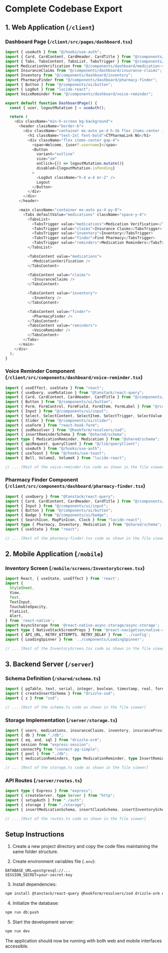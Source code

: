 # Complete Codebase Export

## 1. Web Application (`/client`)

### Dashboard Page (`/client/src/pages/dashboard.tsx`)
```typescript
import { useAuth } from "@/hooks/use-auth";
import { Card, CardContent, CardHeader, CardTitle } from "@/components/ui/card";
import { Tabs, TabsContent, TabsList, TabsTrigger } from "@/components/ui/tabs";
import MedicationVerification from "@/components/dashboard/medication-verification";
import InsuranceClaims from "@/components/dashboard/insurance-claims";
import Inventory from "@/components/dashboard/inventory";
import PharmacyFinder from "@/components/dashboard/pharmacy-finder";
import { Button } from "@/components/ui/button";
import { LogOut } from "lucide-react";
import VoiceReminder from "@/components/dashboard/voice-reminder";

export default function DashboardPage() {
  const { user, logoutMutation } = useAuth();

  return (
    <div className="min-h-screen bg-background">
      <header className="border-b">
        <div className="container mx-auto px-4 h-16 flex items-center justify-between">
          <h1 className="text-2xl font-bold">CTPharmaLink NG</h1>
          <div className="flex items-center gap-4">
            <span>Welcome, {user?.username}</span>
            <Button 
              variant="outline" 
              size="sm"
              onClick={() => logoutMutation.mutate()}
              disabled={logoutMutation.isPending}
            >
              <LogOut className="h-4 w-4 mr-2" />
              Logout
            </Button>
          </div>
        </div>
      </header>

      <main className="container mx-auto px-4 py-8">
        <Tabs defaultValue="medications" className="space-y-4">
          <TabsList>
            <TabsTrigger value="medications">Medication Verification</TabsTrigger>
            <TabsTrigger value="claims">Insurance Claims</TabsTrigger>
            <TabsTrigger value="inventory">Inventory</TabsTrigger>
            <TabsTrigger value="finder">Find Pharmacy</TabsTrigger>
            <TabsTrigger value="reminders">Medication Reminders</TabsTrigger>
          </TabsList>

          <TabsContent value="medications">
            <MedicationVerification />
          </TabsContent>

          <TabsContent value="claims">
            <InsuranceClaims />
          </TabsContent>

          <TabsContent value="inventory">
            <Inventory />
          </TabsContent>

          <TabsContent value="finder">
            <PharmacyFinder />
          </TabsContent>
          <TabsContent value="reminders">
            <VoiceReminder />
          </TabsContent>
        </Tabs>
      </main>
    </div>
  );
}
```

### Voice Reminder Component (`/client/src/components/dashboard/voice-reminder.tsx`)
```typescript
import { useEffect, useState } from "react";
import { useQuery, useMutation } from "@tanstack/react-query";
import { Card, CardContent, CardHeader, CardTitle } from "@/components/ui/card";
import { Button } from "@/components/ui/button";
import { Form, FormControl, FormField, FormItem, FormLabel } from "@/components/ui/form";
import { Input } from "@/components/ui/input";
import { Select, SelectContent, SelectItem, SelectTrigger, SelectValue } from "@/components/ui/select";
import { Slider } from "@/components/ui/slider";
import { useForm } from "react-hook-form";
import { zodResolver } from "@hookform/resolvers/zod";
import { insertReminderSchema } from "@shared/schema";
import type { MedicationReminder, Medication } from "@shared/schema";
import { apiRequest, queryClient } from "@/lib/queryClient";
import { useAuth } from "@/hooks/use-auth";
import { useToast } from "@/hooks/use-toast";
import { Bell, Volume2, VolumeX } from "lucide-react";

// ... [Rest of the voice-reminder.tsx code as shown in the file viewer]
```

### Pharmacy Finder Component (`/client/src/components/dashboard/pharmacy-finder.tsx`)
```typescript
import { useQuery } from "@tanstack/react-query";
import { Card, CardContent, CardHeader, CardTitle } from "@/components/ui/card";
import { Input } from "@/components/ui/input";
import { Button } from "@/components/ui/button";
import { Badge } from "@/components/ui/badge";
import { SearchIcon, MapPinIcon, Clock } from "lucide-react";
import type { Pharmacy, Inventory, Medication } from "@shared/schema";
import { useState } from "react";

// ... [Rest of the pharmacy-finder.tsx code as shown in the file viewer]
```

## 2. Mobile Application (`/mobile`)

### Inventory Screen (`/mobile/screens/InventoryScreen.tsx`)
```typescript
import React, { useState, useEffect } from 'react';
import {
  StyleSheet,
  View,
  Text,
  TextInput,
  TouchableOpacity,
  FlatList,
  Alert,
} from 'react-native';
import AsyncStorage from '@react-native-async-storage/async-storage';
import type { NativeStackScreenProps } from '@react-navigation/native-stack';
import { API_URL, RETRY_ATTEMPTS, RETRY_DELAY } from '../config';
import { LoadingSpinner } from '../components/LoadingSpinner';

// ... [Rest of the InventoryScreen.tsx code as shown in the file viewer]
```

## 3. Backend Server (`/server`)

### Schema Definition (`/shared/schema.ts`)
```typescript
import { pgTable, text, serial, integer, boolean, timestamp, real, foreignKey, decimal } from "drizzle-orm/pg-core";
import { createInsertSchema } from "drizzle-zod";
import { z } from "zod";

// ... [Rest of the schema.ts code as shown in the file viewer]
```

### Storage Implementation (`/server/storage.ts`)
```typescript
import { users, medications, insuranceClaims, inventory, insuranceProviders, pharmacies, type User, type InsertUser, type Medication, type InsertMedication, type InsuranceClaim, type InsertClaim, type Inventory, type InsertInventory, type InsuranceProvider, type InsertProvider, type Pharmacy, type InsertPharmacy } from "@shared/schema";
import { db } from "./db";
import { eq, and, sql } from "drizzle-orm";
import session from "express-session";
import connectPg from "connect-pg-simple";
import { pool } from "./db";
import { medicationReminders, type MedicationReminder, type InsertReminder } from "@shared/schema";

// ... [Rest of the storage.ts code as shown in the file viewer]
```

### API Routes (`/server/routes.ts`)
```typescript
import type { Express } from "express";
import { createServer, type Server } from "http";
import { setupAuth } from "./auth";
import { storage } from "./storage";
import { insertMedicationSchema, insertClaimSchema, insertInventorySchema, insertProviderSchema, insertPharmacySchema, insertReminderSchema } from "@shared/schema";

// ... [Rest of the routes.ts code as shown in the file viewer]
```

## Setup Instructions

1. Create a new project directory and copy the code files maintaining the same folder structure.

2. Create environment variables file (`.env`):
```env
DATABASE_URL=postgresql://...
SESSION_SECRET=your-secret-key
```

3. Install dependencies:
```bash
npm install @tanstack/react-query @hookform/resolvers/zod drizzle-orm express react-hook-form shadcn-ui lucide-react zod
```

4. Initialize the database:
```bash
npm run db:push
```

5. Start the development server:
```bash
npm run dev
```

The application should now be running with both web and mobile interfaces accessible.
